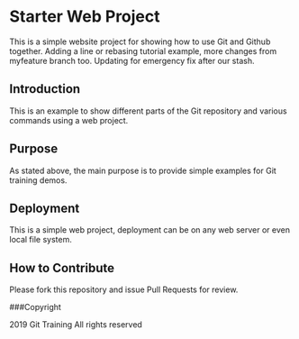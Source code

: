# Starter Web Project

This is a simple website project for showing how to use Git and Github together. Adding a line or rebasing tutorial example, more changes from myfeature branch too. Updating for emergency fix after our stash. 

## Introduction

This is an example to show different parts of the Git repository and various commands using a web project. 

## Purpose

As stated above, the main purpose is to provide simple examples for Git training demos.

## Deployment

This is a simple web project, deployment can be on any web server or even local file system. 


## How to Contribute

Please fork this repository and issue Pull Requests for review. 

###Copyright 

2019 Git Training All rights reserved

